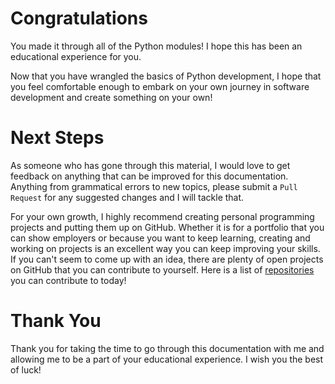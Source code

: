 # Congratulations
You made it through all of the Python modules! I hope this has been an educational experience for you.

Now that you have wrangled the basics of Python development, I hope that you feel comfortable enough to embark on your
own journey in software development and create something on your own!


# Next Steps
As someone who has gone through this material, I would love to get feedback on anything that can be improved for this 
documentation. Anything from grammatical errors to new topics, please submit a `Pull Request` for any suggested changes
and I will tackle that. 

For your own growth, I highly recommend creating personal programming projects and putting them up on GitHub. Whether
it is for a portfolio that you can show employers or because you want to keep learning, creating and working on projects
is an excellent way you can keep improving your skills. If you can't seem to come up with an idea, there are plenty of 
open projects on GitHub that you can contribute to yourself. Here is a list of [repositories](https://github.com/MunGell/awesome-for-beginners)
you can contribute to today! 


# Thank You
Thank you for taking the time to go through this documentation with me and allowing me to be a part of your educational
experience. I wish you the best of luck!   